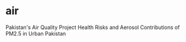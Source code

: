 # air

Pakistan's Air Quality Project
Health Risks and Aerosol Contributions of PM2.5 in Urban Pakistan